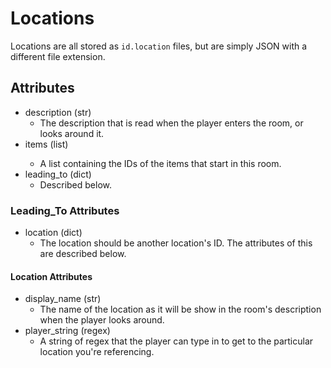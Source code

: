 # Locations

Locations are all stored as `id.location` files, but are simply JSON with a different file extension. 

## Attributes

* description (str)
	* The description that is read when the player enters the room, or looks around it.
* items (list<str>)
	* A list containing the IDs of the items that start in this room.
* leading_to (dict)
	* Described below.

### Leading_To Attributes

* location (dict)
	* The location should be another location's ID. The attributes of this are described below.

#### Location Attributes

* display_name (str)
	* The name of the location as it will be show in the room's description when the player looks around.
* player_string (regex)
	* A string of regex that the player can type in to get to the particular location you're referencing.
